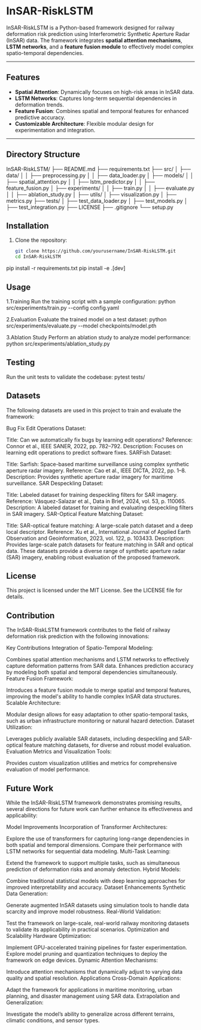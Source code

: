 # InSAR-RiskLSTM

InSAR-RiskLSTM is a Python-based framework designed for railway deformation risk prediction using Interferometric Synthetic Aperture Radar (InSAR) data. The framework integrates **spatial attention mechanisms**, **LSTM networks**, and a **feature fusion module** to effectively model complex spatio-temporal dependencies.

---

## Features
- **Spatial Attention**: Dynamically focuses on high-risk areas in InSAR data.
- **LSTM Networks**: Captures long-term sequential dependencies in deformation trends.
- **Feature Fusion**: Combines spatial and temporal features for enhanced predictive accuracy.
- **Customizable Architecture**: Flexible modular design for experimentation and integration.

---

## Directory Structure
InSAR-RiskLSTM/
├── README.md
├── requirements.txt
├── src/
│   ├── data/
│   │   ├── preprocessing.py
│   │   ├── data_loader.py
│   ├── models/
│   │   ├── spatial_attention.py
│   │   ├── lstm_predictor.py
│   │   ├── feature_fusion.py
│   ├── experiments/
│   │   ├── train.py
│   │   ├── evaluate.py
│   │   ├── ablation_study.py
│   ├── utils/
│       ├── visualization.py
│       ├── metrics.py
├── tests/
│   ├── test_data_loader.py
│   ├── test_models.py
│   ├── test_integration.py
├── LICENSE
├── .gitignore
└── setup.py

## Installation

1. Clone the repository:
   ```bash
   git clone https://github.com/yourusername/InSAR-RiskLSTM.git
   cd InSAR-RiskLSTM

pip install -r requirements.txt
pip install -e .[dev]

## Usage
1.Training
Run the training script with a sample configuration:
python src/experiments/train.py --config config.yaml

2.Evaluation
Evaluate the trained model on a test dataset:
python src/experiments/evaluate.py --model checkpoints/model.pth

3.Ablation Study
Perform an ablation study to analyze model performance:
python src/experiments/ablation_study.py

## Testing
Run the unit tests to validate the codebase: pytest tests/

## Datasets
The following datasets are used in this project to train and evaluate the framework:

Bug Fix Edit Operations Dataset:

Title: Can we automatically fix bugs by learning edit operations?
Reference: Connor et al., IEEE SANER, 2022, pp. 782–792.
Description: Focuses on learning edit operations to predict software fixes.
SARFish Dataset:

Title: Sarfish: Space-based maritime surveillance using complex synthetic aperture radar imagery.
Reference: Cao et al., IEEE DICTA, 2022, pp. 1–8.
Description: Provides synthetic aperture radar imagery for maritime surveillance.
SAR Despeckling Dataset:

Title: Labeled dataset for training despeckling filters for SAR imagery.
Reference: Vásquez-Salazar et al., Data in Brief, 2024, vol. 53, p. 110065.
Description: A labeled dataset for training and evaluating despeckling filters in SAR imagery.
SAR-Optical Feature Matching Dataset:

Title: SAR-optical feature matching: A large-scale patch dataset and a deep local descriptor.
Reference: Xu et al., International Journal of Applied Earth Observation and Geoinformation, 2023, vol. 122, p. 103433.
Description: Provides large-scale patch datasets for feature matching in SAR and optical data.
These datasets provide a diverse range of synthetic aperture radar (SAR) imagery, enabling robust evaluation of the proposed framework.

## License

This project is licensed under the MIT License. See the LICENSE file for details.


## Contribution
The InSAR-RiskLSTM framework contributes to the field of railway deformation risk prediction with the following innovations:

Key Contributions
Integration of Spatio-Temporal Modeling:

Combines spatial attention mechanisms and LSTM networks to effectively capture deformation patterns from SAR data.
Enhances prediction accuracy by modeling both spatial and temporal dependencies simultaneously.
Feature Fusion Framework:

Introduces a feature fusion module to merge spatial and temporal features, improving the model's ability to handle complex InSAR data structures.
Scalable Architecture:

Modular design allows for easy adaptation to other spatio-temporal tasks, such as urban infrastructure monitoring or natural hazard detection.
Dataset Utilization:

Leverages publicly available SAR datasets, including despeckling and SAR-optical feature matching datasets, for diverse and robust model evaluation.
Evaluation Metrics and Visualization Tools:

Provides custom visualization utilities and metrics for comprehensive evaluation of model performance.


## Future Work
While the InSAR-RiskLSTM framework demonstrates promising results, several directions for future work can further enhance its effectiveness and applicability:

Model Improvements
Incorporation of Transformer Architectures:

Explore the use of transformers for capturing long-range dependencies in both spatial and temporal dimensions.
Compare their performance with LSTM networks for sequential data modeling.
Multi-Task Learning:

Extend the framework to support multiple tasks, such as simultaneous prediction of deformation risks and anomaly detection.
Hybrid Models:

Combine traditional statistical models with deep learning approaches for improved interpretability and accuracy.
Dataset Enhancements
Synthetic Data Generation:

Generate augmented InSAR datasets using simulation tools to handle data scarcity and improve model robustness.
Real-World Validation:

Test the framework on large-scale, real-world railway monitoring datasets to validate its applicability in practical scenarios.
Optimization and Scalability
Hardware Optimization:

Implement GPU-accelerated training pipelines for faster experimentation.
Explore model pruning and quantization techniques to deploy the framework on edge devices.
Dynamic Attention Mechanisms:

Introduce attention mechanisms that dynamically adjust to varying data quality and spatial resolution.
Applications
Cross-Domain Applications:

Adapt the framework for applications in maritime monitoring, urban planning, and disaster management using SAR data.
Extrapolation and Generalization:

Investigate the model’s ability to generalize across different terrains, climatic conditions, and sensor types.

